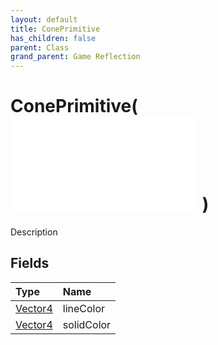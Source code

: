 ```yaml
---
layout: default
title: ConePrimitive
has_children: false
parent: Class
grand_parent: Game Reflection
---
```

# ConePrimitive( ![ Primitive ](/game-reflection/classes/primitive.md) )
Description 

## Fields
| Type | Name |
|:-------------|:--------------|
| [Vector4](/game-reflection/classes/vector4.md) | lineColor |
| [Vector4](/game-reflection/classes/vector4.md) | solidColor |
